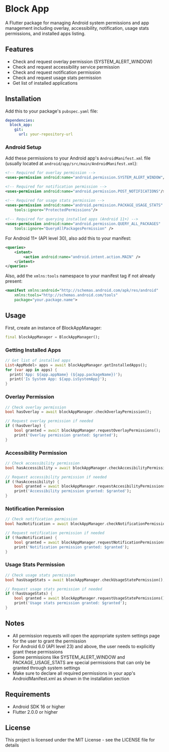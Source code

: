# Block App

A Flutter package for managing Android system permissions and app management including overlay, accessibility, notification, usage stats permissions, and installed apps listing.

## Features

- Check and request overlay permission (SYSTEM_ALERT_WINDOW)
- Check and request accessibility service permission
- Check and request notification permission
- Check and request usage stats permission
- Get list of installed applications

## Installation

Add this to your package's `pubspec.yaml` file:

```yaml
dependencies:
  block_app:
    git:
      url: your-repository-url
```

### Android Setup

Add these permissions to your Android app's `AndroidManifest.xml` file (usually located at `android/app/src/main/AndroidManifest.xml`):

```xml
<!-- Required for overlay permission -->
<uses-permission android:name="android.permission.SYSTEM_ALERT_WINDOW"/>

<!-- Required for notification permission -->
<uses-permission android:name="android.permission.POST_NOTIFICATIONS"/>

<!-- Required for usage stats permission -->
<uses-permission android:name="android.permission.PACKAGE_USAGE_STATS"
    tools:ignore="ProtectedPermissions"/>
    
<!-- Required for querying installed apps (Android 11+) -->
<uses-permission android:name="android.permission.QUERY_ALL_PACKAGES"
    tools:ignore="QueryAllPackagesPermission" />
```

For Android 11+ (API level 30), also add this to your manifest:
```xml
<queries>
    <intent>
        <action android:name="android.intent.action.MAIN" />
    </intent>
</queries>
```

Also, add the `xmlns:tools` namespace to your manifest tag if not already present:

```xml
<manifest xmlns:android="http://schemas.android.com/apk/res/android"
    xmlns:tools="http://schemas.android.com/tools"
    package="your.package.name">
```

## Usage

First, create an instance of BlockAppManager:

```dart
final blockAppManager = BlockAppManager();
```

### Getting Installed Apps

```dart
// Get list of installed apps
List<AppModel> apps = await blockAppManager.getInstalledApps();
for (var app in apps) {
  print('App: ${app.appName} (${app.packageName})');
  print('Is System App: ${app.isSystemApp}');
}
```

### Overlay Permission

```dart
// Check overlay permission
bool hasOverlay = await blockAppManager.checkOverlayPermission();

// Request overlay permission if needed
if (!hasOverlay) {
    bool granted = await blockAppManager.requestOverlayPermissions();
    print('Overlay permission granted: $granted');
}
```

### Accessibility Permission

```dart
// Check accessibility permission
bool hasAccessibility = await blockAppManager.checkAccesibilityPermissions();

// Request accessibility permission if needed
if (!hasAccessibility) {
    bool granted = await blockAppManager.requestAccesibilityPermissions();
    print('Accessibility permission granted: $granted');
}
```

### Notification Permission

```dart
// Check notification permission
bool hasNotification = await blockAppManager.checkNotificationPermission();

// Request notification permission if needed
if (!hasNotification) {
    bool granted = await blockAppManager.requestNotificationPermissions();
    print('Notification permission granted: $granted');
}
```

### Usage Stats Permission

```dart
// Check usage stats permission
bool hasUsageStats = await blockAppManager.checkUsageStatePermission();

// Request usage stats permission if needed
if (!hasUsageStats) {
    bool granted = await blockAppManager.requestUsageStatePermissions();
    print('Usage stats permission granted: $granted');
}
```

## Notes

- All permission requests will open the appropriate system settings page for the user to grant the permission
- For Android 6.0 (API level 23) and above, the user needs to explicitly grant these permissions
- Some permissions like SYSTEM_ALERT_WINDOW and PACKAGE_USAGE_STATS are special permissions that can only be granted through system settings
- Make sure to declare all required permissions in your app's AndroidManifest.xml as shown in the installation section

## Requirements

- Android SDK 16 or higher
- Flutter 2.0.0 or higher

## License

This project is licensed under the MIT License - see the LICENSE file for details
